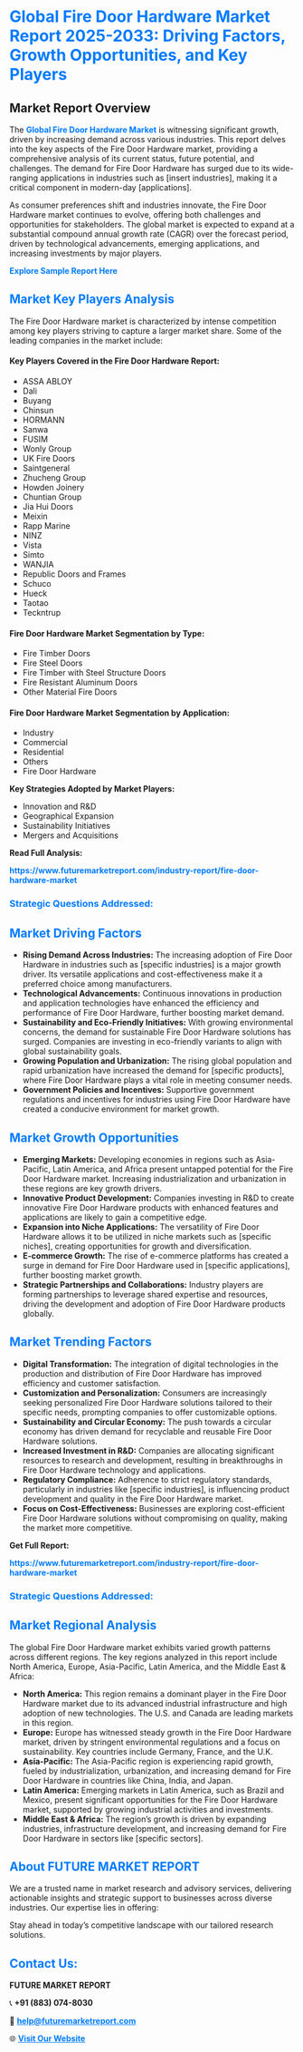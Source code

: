 <h1 style="color: #007BFF;">Global Fire Door Hardware Market Report 2025-2033: Driving Factors, Growth Opportunities, and Key Players</h1>

<section id="overview">
<h2>Market Report Overview</h2>
<p>The <a href="https://www.futuremarketreport.com/industry-report/fire-door-hardware-market" style="color: #007BFF; text-decoration: none;"><strong>Global Fire Door Hardware Market</strong></a> is witnessing significant growth, driven by increasing demand across various industries. This report delves into the key aspects of the Fire Door Hardware market, providing a comprehensive analysis of its current status, future potential, and challenges. The demand for Fire Door Hardware has surged due to its wide-ranging applications in industries such as [insert industries], making it a critical component in modern-day [applications].</p>
<p>As consumer preferences shift and industries innovate, the Fire Door Hardware market continues to evolve, offering both challenges and opportunities for stakeholders. The global market is expected to expand at a substantial compound annual growth rate (CAGR) over the forecast period, driven by technological advancements, emerging applications, and increasing investments by major players.</p>
</section>

<section id="overview">
<p><a href="https://www.futuremarketreport.com/request-sample/reportId=124557" style="color: #007BFF; text-decoration: none;"><strong>Explore Sample Report Here</strong></a></p>
</section>

<section id="key-players">
<h2 style="color: #007BFF;">Market Key Players Analysis</h2>
<p>The Fire Door Hardware market is characterized by intense competition among key players striving to capture a larger market share. Some of the leading companies in the market include:</p>
<h4>Key Players Covered in the Fire Door Hardware Report:</h4>
<ul><li>ASSA ABLOY</li><li>Dali</li><li>Buyang</li><li>Chinsun</li><li>HORMANN</li><li>Sanwa</li><li>FUSIM</li><li>Wonly Group</li><li>UK Fire Doors</li><li>Saintgeneral</li><li>Zhucheng Group</li><li>Howden Joinery</li><li>Chuntian Group</li><li>Jia Hui Doors</li><li>Meixin</li><li>Rapp Marine</li><li>NINZ</li><li>Vista</li><li>Simto</li><li>WANJIA</li><li>Republic Doors and Frames</li><li>Schuco</li><li>Hueck</li><li>Taotao</li><li>Teckntrup</li></ul>
<h4>Fire Door Hardware Market Segmentation by Type:</h4>
<ul><li>Fire Timber Doors</li><li>Fire Steel Doors</li><li>Fire Timber with Steel Structure Doors</li><li>Fire Resistant Aluminum Doors</li><li>Other Material Fire Doors</li></ul>

<h4>Fire Door Hardware Market Segmentation by Application:</h4>
<ul><li>Industry</li><li>Commercial</li><li>Residential</li><li>Others</li><li>Fire Door Hardware</li></ul>
<p><strong>Key Strategies Adopted by Market Players:</strong></p>
<ul>
<li>Innovation and R&D</li>
<li>Geographical Expansion</li>
<li>Sustainability Initiatives</li>
<li>Mergers and Acquisitions</li>
</ul>
</section>

<section>
<p><strong>Read Full Analysis: </strong></p><a href="https://www.futuremarketreport.com/industry-report/fire-door-hardware-market" style="color: #007BFF; text-decoration: none;"><strong>https://www.futuremarketreport.com/industry-report/fire-door-hardware-market</strong></a>
<h3 style="color: #007BFF;">Strategic Questions Addressed:</h3>
</section>

<section id="driving-factors">
<h2 style="color: #007BFF;">Market Driving Factors</h2>
<ul>
<li><strong>Rising Demand Across Industries:</strong> The increasing adoption of Fire Door Hardware in industries such as [specific industries] is a major growth driver. Its versatile applications and cost-effectiveness make it a preferred choice among manufacturers.</li>
<li><strong>Technological Advancements:</strong> Continuous innovations in production and application technologies have enhanced the efficiency and performance of Fire Door Hardware, further boosting market demand.</li>
<li><strong>Sustainability and Eco-Friendly Initiatives:</strong> With growing environmental concerns, the demand for sustainable Fire Door Hardware solutions has surged. Companies are investing in eco-friendly variants to align with global sustainability goals.</li>
<li><strong>Growing Population and Urbanization:</strong> The rising global population and rapid urbanization have increased the demand for [specific products], where Fire Door Hardware plays a vital role in meeting consumer needs.</li>
<li><strong>Government Policies and Incentives:</strong> Supportive government regulations and incentives for industries using Fire Door Hardware have created a conducive environment for market growth.</li>
</ul>
</section>

<section id="growth-opportunities">
<h2 style="color: #007BFF;">Market Growth Opportunities</h2>
<ul>
<li><strong>Emerging Markets:</strong> Developing economies in regions such as Asia-Pacific, Latin America, and Africa present untapped potential for the Fire Door Hardware market. Increasing industrialization and urbanization in these regions are key growth drivers.</li>
<li><strong>Innovative Product Development:</strong> Companies investing in R&D to create innovative Fire Door Hardware products with enhanced features and applications are likely to gain a competitive edge.</li>
<li><strong>Expansion into Niche Applications:</strong> The versatility of Fire Door Hardware allows it to be utilized in niche markets such as [specific niches], creating opportunities for growth and diversification.</li>
<li><strong>E-commerce Growth:</strong> The rise of e-commerce platforms has created a surge in demand for Fire Door Hardware used in [specific applications], further boosting market growth.</li>
<li><strong>Strategic Partnerships and Collaborations:</strong> Industry players are forming partnerships to leverage shared expertise and resources, driving the development and adoption of Fire Door Hardware products globally.</li>
</ul>
</section>

<section id="trending-factors">
<h2 style="color: #007BFF;">Market Trending Factors</h2>
<ul>
<li><strong>Digital Transformation:</strong> The integration of digital technologies in the production and distribution of Fire Door Hardware has improved efficiency and customer satisfaction.</li>
<li><strong>Customization and Personalization:</strong> Consumers are increasingly seeking personalized Fire Door Hardware solutions tailored to their specific needs, prompting companies to offer customizable options.</li>
<li><strong>Sustainability and Circular Economy:</strong> The push towards a circular economy has driven demand for recyclable and reusable Fire Door Hardware solutions.</li>
<li><strong>Increased Investment in R&D:</strong> Companies are allocating significant resources to research and development, resulting in breakthroughs in Fire Door Hardware technology and applications.</li>
<li><strong>Regulatory Compliance:</strong> Adherence to strict regulatory standards, particularly in industries like [specific industries], is influencing product development and quality in the Fire Door Hardware market.</li>
<li><strong>Focus on Cost-Effectiveness:</strong> Businesses are exploring cost-efficient Fire Door Hardware solutions without compromising on quality, making the market more competitive.</li>
</ul>
</section>

<section>
<p><strong>Get Full Report: </strong></p><a href="https://www.futuremarketreport.com/industry-report/fire-door-hardware-market" style="color: #007BFF; text-decoration: none;"><strong>https://www.futuremarketreport.com/industry-report/fire-door-hardware-market</strong></a>
<h3 style="color: #007BFF;">Strategic Questions Addressed:</h3>
</section>


<section id="regional-analysis">
<h2 style="color: #007BFF;">Market Regional Analysis</h2>
<p>The global Fire Door Hardware market exhibits varied growth patterns across different regions. The key regions analyzed in this report include North America, Europe, Asia-Pacific, Latin America, and the Middle East & Africa:</p>
<ul>
<li><strong>North America:</strong> This region remains a dominant player in the Fire Door Hardware market due to its advanced industrial infrastructure and high adoption of new technologies. The U.S. and Canada are leading markets in this region.</li>
<li><strong>Europe:</strong> Europe has witnessed steady growth in the Fire Door Hardware market, driven by stringent environmental regulations and a focus on sustainability. Key countries include Germany, France, and the U.K.</li>
<li><strong>Asia-Pacific:</strong> The Asia-Pacific region is experiencing rapid growth, fueled by industrialization, urbanization, and increasing demand for Fire Door Hardware in countries like China, India, and Japan.</li>
<li><strong>Latin America:</strong> Emerging markets in Latin America, such as Brazil and Mexico, present significant opportunities for the Fire Door Hardware market, supported by growing industrial activities and investments.</li>
<li><strong>Middle East & Africa:</strong> The region’s growth is driven by expanding industries, infrastructure development, and increasing demand for Fire Door Hardware in sectors like [specific sectors].</li>
</ul>
</section>

<footer>
<h2 style="color: #007BFF;">About FUTURE MARKET REPORT</h2>
<p>We are a trusted name in market research and advisory services, delivering actionable insights and strategic support to businesses across diverse industries. Our expertise lies in offering:</p>

<p>Stay ahead in today’s competitive landscape with our tailored research solutions.</p>

<h2 style="color: #007BFF;">Contact Us:</h2>
<p><strong>FUTURE MARKET REPORT</strong></p>
<p>📞 <strong>+91 (883) 074-8030</strong></p>
<p>📧 <strong><a href="mailto:help@futuremarketreport.com" style="color: #007BFF;">help@futuremarketreport.com</a></strong></p>
<p>🌐 <strong><a href="https://www.futuremarketreport.com/" style="color: #007BFF;">Visit Our Website</a></strong></p>
</footer>